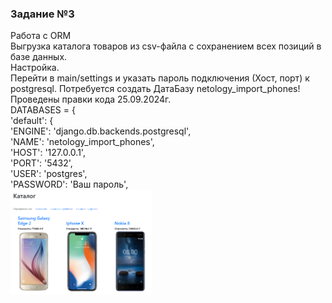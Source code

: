 ### Задание №3  
Работа с ORM  
Выгрузка каталога товаров из csv-файла с сохранением всех позиций в базе данных.  
Настройка.  
Перейти в main/settings и указать пароль подключения (Хост, порт) к postgresql. 
Потребуется создать ДатаБазу netology_import_phones!  
Проведены правки кода 25.09.2024г.  
DATABASES = {  
    'default': {  
        'ENGINE': 'django.db.backends.postgresql',  
        'NAME': 'netology_import_phones',  
        'HOST': '127.0.0.1',  
        'PORT': '5432',  
        'USER': 'postgres',  
        'PASSWORD': 'Ваш пароль',  
<img src="https://github.com/Alonsole/Django_test/blob/task3/res/catalog.png" width=45% />
